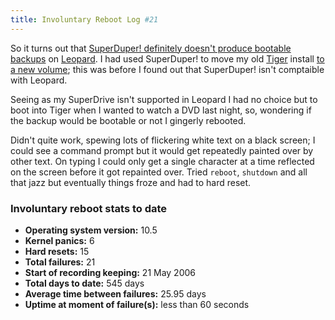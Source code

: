 ```yaml
---
title: Involuntary Reboot Log #21
---
```


So it turns out that [SuperDuper! definitely doesn't produce bootable backups](http://www.wincent.com/a/about/wincent/weblog/archives/2007/11/using_superdupe.php) on [Leopard](http://www.wincent.com/knowledge-base/Leopard). I had used SuperDuper! to move my old [Tiger](http://www.wincent.com/knowledge-base/Tiger) install [to a new volume](http://www.wincent.com/a/about/wincent/weblog/archives/2007/11/backup_obsessio.php); this was before I found out that SuperDuper! isn't comptaible with Leopard.

Seeing as my SuperDrive isn't supported in Leopard I had no choice but to boot into Tiger when I wanted to watch a DVD last night, so, wondering if the backup would be bootable or not I gingerly rebooted.

Didn't quite work, spewing lots of flickering white text on a black screen; I could see a command prompt but it would get repeatedly painted over by other text. On typing I could only get a single character at a time reflected on the screen before it got repainted over. Tried `reboot`, `shutdown` and all that jazz but eventually things froze and had to hard reset.


### Involuntary reboot stats to date

-   **Operating system version:** 10.5
-   **Kernel panics:** 6
-   **Hard resets:** 15
-   **Total failures:** 21
-   **Start of recording keeping:** 21 May 2006
-   **Total days to date:** 545 days
-   **Average time between failures:** 25.95 days
-   **Uptime at moment of failure(s):** less than 60 seconds
